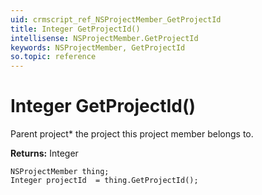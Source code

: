 ```yaml
---
uid: crmscript_ref_NSProjectMember_GetProjectId
title: Integer GetProjectId()
intellisense: NSProjectMember.GetProjectId
keywords: NSProjectMember, GetProjectId
so.topic: reference
---
```


# Integer GetProjectId()

Parent project* the project this project member belongs to.

**Returns:** Integer

```crmscript
NSProjectMember thing;
Integer projectId  = thing.GetProjectId();
```

